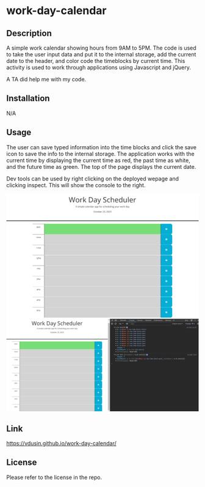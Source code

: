 # work-day-calendar

## Description
A simple work calendar showing hours from 9AM to 5PM. The code is used to take the user input data and put it to the internal storage, add the current date to the header, and color code the timeblocks by current time. This activity is used to work through applications using Javascript and jQuery. 
 
A TA did help me with my code. 
## Installation

N/A

## Usage
The user can save typed information into the time blocks and click the save icon to save the info to the internal storage. The application works with the current time by displaying the current time as red, the past time as white, and the future time as green. The top of the page displays the current date. 

Dev tools can be used by right clicking on the deployed wepage and clicking inspect. This will show the console to the right. 

![screenshot1](images/workfull.png)
![screenshot2](images/workconsole.png)


## Link

https://vdusin.github.io/work-day-calendar/

## License

Please refer to the license in the repo.
